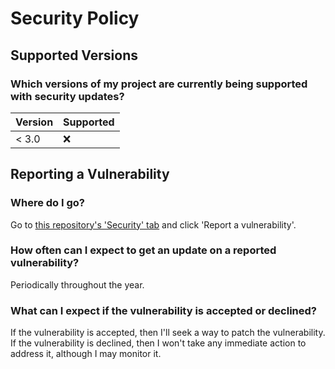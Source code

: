 # Security Policy

## Supported Versions

### Which versions of my project are currently being supported with security updates?

| Version | Supported          |
| ------- | ------------------ |
| < 3.0   | :x:                |

## Reporting a Vulnerability
### Where do I go?
Go to [this repository's 'Security' tab](https://github.com/nathandeflavis/logic-error-tool/security) and click 'Report a vulnerability'.

### How often can I expect to get an update on a reported vulnerability?
Periodically throughout the year.

### What can I expect if the vulnerability is accepted or declined?
If the vulnerability is accepted, then I'll seek a way to patch the vulnerability.
If the vulnerability is declined, then I won't take any immediate action to address it, although I may monitor it.

